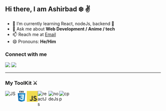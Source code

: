 ## Hi there, I am Ashirbad :snowflake: :v:
- 🌱 I’m currently learning React, nodeJs, backend :rocket:
- 💬 Ask me about **Web Development / Anime / tech**
- 📫 Reach me at [Email](mailto:ashirbadbehera29@gmail.com)
- 😄 Pronouns: **He/Him**


### Connect with me

[<img height="30" src="https://img.shields.io/badge/twitter-%231DA1F2.svg?&style=for-the-badge&logo=twitter&logoColor=white" />][twitter]
[<img height="30" src="https://img.shields.io/badge/linkedin-%230077B5.svg?&style=for-the-badge&logo=linkedin&logoColor=white" />][LinkedIn]
<br />
<hr />

### My ToolKit :crossed_swords:
<img align="left" alt="JS" width="35px" src="https://www.vectorlogo.zone/logos/w3_html5/w3_html5-icon.svg" />
<img align="left" alt="CSS3" width="35px" src="https://raw.githubusercontent.com/github/explore/80688e429a7d4ef2fca1e82350fe8e3517d3494d/topics/css/css.png" />
<img align="left" alt="JS" width="35px" src="https://raw.githubusercontent.com/github/explore/80688e429a7d4ef2fca1e82350fe8e3517d3494d/topics/javascript/javascript.png" />
<img align="left" alt="reactJs" width="35px" src="https://www.vectorlogo.zone/logos/reactjs/reactjs-icon.svg" />
<img align="left" alt="nodeJs" width="35px" src="https://www.vectorlogo.zone/logos/nodejs/nodejs-icon.svg" />
<img align="left" alt="cpp" width="35px" src="https://img.icons8.com/color/48/000000/c-plus-plus-logo.png" />
<br />
<br />

<!--
### Stats
<a href="#stats">
<img align="center" alt="Ashirbad's Github Stats" src="https://gh-readme-stats-jr2zafif6.vercel.app/api?username=ashirbad29&show_icons=true&count_private=true&theme=tokyonight" />
</a>

<br />

<a href="#stats">
<img align="center" alt="Ashirbad's top languages" src="https://gh-readme-stats-jr2zafif6.vercel.app/api/top-langs/?username=ashirbad29&layout=compact&langs_count=8&theme=tokyonight" />
</a>
-->
<!--
**ashirbad29/ashirbad29** is a ✨ _special_ ✨ repository because its `README.md` (this file) appears on your GitHub profile.

Here are some ideas to get you started:

- 🔭 I’m currently working on ...
- 🌱 I’m currently learning ...
- 👯 I’m looking to collaborate on ...
- 🤔 I’m looking for help with ...
- 💬 Ask me about ...
- 📫 How to reach me: ...
- 😄 Pronouns: ...
- ⚡ Fun fact: ...
-->

[twitter]: https://twitter.com/ashirbad_29/
[LinkedIn]: https://www.linkedin.com/in/ashirbad29/
